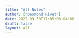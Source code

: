 ```yaml
---
title: "All Notes"
author: ["Desmond Rivet"]
date: 2022-03-30T17:05:00-04:00
draft: false
layout: all
---
```

